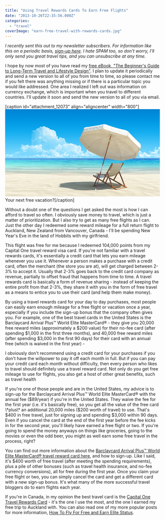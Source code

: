 ```yaml
---
title: "Using Travel Rewards Cards To Earn Free Flights"
date: "2013-10-26T22:35:56.000Z"
categories: 
  - "travel"
coverImage: "earn-free-travel-with-rewards-cards.jpg"
---
```


_I recently sent this out to my newsletter subscribers. For information like this on a periodic basis, [sign-up here](http://eepurl.com/CWVT9). I hate SPAM too, so don't worry, I'll only send you great travel tips, and you can unsubscribe at any time._

I hope by now most of you have read my [free eBook, "The Beginner's Guide to Long-Term Travel and Lifestyle Design"](/guide-to-long-term-travel-and-lifestyle-design/). I plan to update it periodically and send a new version to all of you from time to time, so please contact me if you felt there was anything missing or if there is a particular topic you would like addressed. One area I realized I left out was information on currency exchange, which is important when you travel to different countries. I'll update it soon and send the new version to all of you via email.

\[caption id="attachment\_12073" align="aligncenter" width="800"\]![Your next free vacation?](images/earn-free-travel-with-rewards-cards.jpg) Your next free vacation?\[/caption\]

Without a doubt one of the questions I get asked the most is how I can afford to travel so often. I obviously save money to travel, which is just a matter of prioritization. But I also try to get as many free flights as I can. Just the other day I redeemed some reward mileage for a full return flight to Auckland, New Zealand from Vancouver, Canada - I'll be spending New Year's Eve in the land of Hobbits with my girlfriend.

This flight was free for me because I redeemed 104,000 points from my Capital One travel reward visa card. If you're not familiar with a travel rewards cards, it's essentially a credit card that lets you earn mileage whenever you use it. Whenever a person makes a purchase with a credit card, often the merchant (the store you are at), will get charged between 2-3% to accept it. Usually that 2-3% goes back to the credit card company as revenue, partially to offset fraud that happens from time to time. A travel rewards card is basically a form of revenue sharing - instead of keeping the entire profit from that 2-3%, they share it with you in the form of free travel as a means to entice you to use their card (and help them make money).

By using a travel rewards card for your day to day purchases, most people can easily earn enough mileage for a free flight or vacation once a year, especially if you include the sign-up bonus that the company often gives you. For example, one of the best travel cards in the United States is the Barclaycard Arrival Plus™ World Elite MasterCard® - they give you 20,000 free reward miles (approximately a $200 value) for their no-fee card (after spending $1,000 in the first three months), and 40,000 free reward miles (after spending $3,000 in the first 90 days) for their card with an annual free (which is waived in the first year) -

I obviously don't recommend using a credit card for your purchases if you don't have the willpower to pay it off each month in full. But if you can pay your credit card each month without difficulty, then every person who likes to travel should definitely use a travel reward card. Not only do you get free mileage to use for flights, you also get a host of other great benefits, such as travel health

If you're one of those people and are in the United States, my advice is to sign-up for the Barclaycard Arrival Plus™ World Elite MasterCard® with the annual fee ($89/year) if you're in the United States. They waive the fee for the first year (i.e. it's basically free), so you get all the value of the free card \*plus\* an additional 20,000 miles ($200 worth of travel) to use. That's $400 in free travel, just for signing up and spending $3,000 within 90 days. Even if you cancel the card at the end of the first year before the fee kicks in for the second year, you'll likely have earned a free flight or two. If you're going to spend the money anyways on things like groceries, going to the movies or even the odd beer, you might as well earn some free travel in the process, right?

You can find out more information about the [Barclaycard Arrival Plus™ World Elite MasterCard® travel reward card here](http://mignerd.com/barclaypaidflyfree), and how to sign-up. Like I said, it's $400 worth of free travel (after meeting the spending requirements), plus a pile of other bonuses (such as travel health insurance, and no-fee currency conversions), all for free during the first year. Once you claim your free flight or two, you can simply cancel the card and get a different card with a new sign-up bonus. It's what many of the more successful travel bloggers do to earn flights each year.

If you're in Canada, in my opinion the best travel card is the [Capital One Travel Rewards Card](http://www.capitalone.ca/credit-cards/aspire-travel-world/) - it's the one I use the most, and the one I earned my free trip to Auckland with. You can also read one of my more popular posts for more information, [How To Fly For Free and Earn Elite Status](http://www.migratorynerd.com/tips/mileage/how-to-fly-for-free/).
